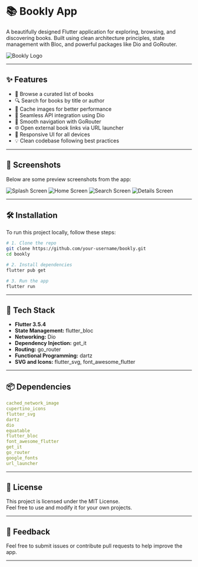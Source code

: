 # 📚 Bookly App

A beautifully designed Flutter application for exploring, browsing, and discovering books. Built using clean architecture principles, state management with Bloc, and powerful packages like Dio and GoRouter.

![Bookly Logo](assets/images/Logo.svg)

---

## ✨ Features

- 📖 Browse a curated list of books
- 🔍 Search for books by title or author
- 💾 Cache images for better performance
- 📡 Seamless API integration using Dio
- 🧭 Smooth navigation with GoRouter
- 🌐 Open external book links via URL launcher
- 📱 Responsive UI for all devices
- 💡 Clean codebase following best practices

---

## 🚀 Screenshots

Below are some preview screenshots from the app:

![Splash Screen](assets/screenshots/splash.png)
![Home Screen](assets/screenshots/home.png)
![Search Screen](assets/screenshots/search.png)
![Details Screen](assets/screenshots/details.png)

---

## 🛠️ Installation

To run this project locally, follow these steps:

```bash
# 1. Clone the repo
git clone https://github.com/your-username/bookly.git
cd bookly

# 2. Install dependencies
flutter pub get

# 3. Run the app
flutter run
```

---

## 🧰 Tech Stack

- **Flutter 3.5.4**
- **State Management:** flutter_bloc
- **Networking:** Dio
- **Dependency Injection:** get_it
- **Routing:** go_router
- **Functional Programming:** dartz
- **SVG and Icons:** flutter_svg, font_awesome_flutter

---

## 📦 Dependencies

```yaml
cached_network_image
cupertino_icons
flutter_svg
dartz
dio
equatable
flutter_bloc
font_awesome_flutter
get_it
go_router
google_fonts
url_launcher
```

---

## 📄 License

This project is licensed under the MIT License.  
Feel free to use and modify it for your own projects.

---

## 💬 Feedback

Feel free to submit issues or contribute pull requests to help improve the app.

---